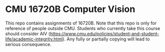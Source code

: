 # CMU 16720B Computer Vision

This repo contains assignments of 16720B. Note that this repo is only for reference of people outside CMU. Students who currently take this course should consider AIV (https://www.cmu.edu/policies/student-and-student-life/academic-integrity.html). Any fully or partially copying will lead to serious consequence.

